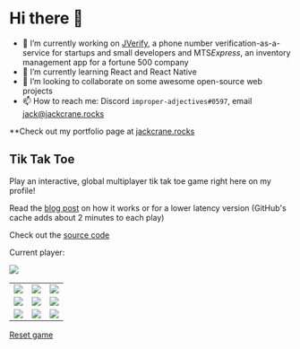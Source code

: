 # Hi there 👋

- 🔭 I’m currently working on [JVerify](https://jverify.us), a phone number verification-as-a-service for startups and small developers and MTS*Express*, an inventory management app for a fortune 500 company
- 🌱 I’m currently learning React and React Native
- 👯 I’m looking to collaborate on some awesome open-source web projects
- 📫 How to reach me: Discord `improper-adjectives#0597`, email jack@jackcrane.rocks

**Check out my portfolio page at [jackcrane.rocks](https://jackcrane.rocks)

## Tik Tak Toe

Play an interactive, global multiplayer tik tak toe game right here on my profile! 

Read the [blog post](https://blog.jackcrane.rocks/2021/10/19/gh-tik-tak-toe.html) on how it works or for a lower latency version (GitHub's cache adds about 2 minutes to each play)

Check out the [source code](https://github.com/jackcrane/gh-tik-tak-toe)

Current player: 

<img src="https://gh-tik-tak-toe.jackcrane.workers.dev/current-player?escape-cache">

<table>
  <tr>
    <td>
      <a href="https://gh-tik-tak-toe.jackcrane.workers.dev/move/0">
        <img src="https://gh-tik-tak-toe.jackcrane.workers.dev/image/0?escape-cache">
      </a>
    </td>
    <td>
      <a href="https://gh-tik-tak-toe.jackcrane.workers.dev/move/1">
        <img src="https://gh-tik-tak-toe.jackcrane.workers.dev/image/1?escape-cache">
      </a>
    </td>
    <td>
      <a href="https://gh-tik-tak-toe.jackcrane.workers.dev/move/2">
        <img src="https://gh-tik-tak-toe.jackcrane.workers.dev/image/2?escape-cache">
      </a>
    </td>
  </tr>
  <tr>
    <td>
      <a href="https://gh-tik-tak-toe.jackcrane.workers.dev/move/3">
        <img src="https://gh-tik-tak-toe.jackcrane.workers.dev/image/3?escape-cache">
      </a>
    </td>
    <td>
      <a href="https://gh-tik-tak-toe.jackcrane.workers.dev/move/4">
        <img src="https://gh-tik-tak-toe.jackcrane.workers.dev/image/4?escape-cache">
      </a>
    </td>
    <td>
      <a href="https://gh-tik-tak-toe.jackcrane.workers.dev/move/5">
        <img src="https://gh-tik-tak-toe.jackcrane.workers.dev/image/5?escape-cache">
      </a>
    </td>
  </tr>
  <tr>
    <td>
      <a href="https://gh-tik-tak-toe.jackcrane.workers.dev/move/6">
        <img src="https://gh-tik-tak-toe.jackcrane.workers.dev/image/6?escape-cache">
      </a>
    </td>
    <td>
      <a href="https://gh-tik-tak-toe.jackcrane.workers.dev/move/7">
        <img src="https://gh-tik-tak-toe.jackcrane.workers.dev/image/7?escape-cache">
      </a>
    </td>
    <td>
      <a href="https://gh-tik-tak-toe.jackcrane.workers.dev/move/8">
        <img src="https://gh-tik-tak-toe.jackcrane.workers.dev/image/8?escape-cache">
      </a>
    </td>
  </tr>
</table>

[Reset game](https://gh-tik-tak-toe.jackcrane.workers.dev/reset)
